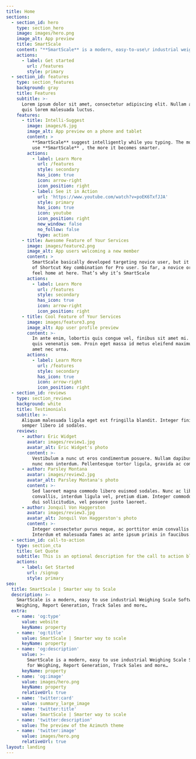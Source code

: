 ```yaml
---
title: Home
sections:
  - section_id: hero
    type: section_hero
    image: images/hero.png
    image_alt: App preview
    title: SmartScale
    content: "**SmartScale** is a modern, easy-to-use\r industrial weighing scale software for\r Weighing, Report Generation, track\r sales and more...\n"
    actions:
      - label: Get started
        url: /features
        style: primary
  - section_id: features
    type: section_features
    background: gray
    title: Features
    subtitle: >-
      Lorem ipsum dolor sit amet, consectetur adipiscing elit. Nullam a metus
      quis lorem malesuada luctus.
    features:
      - title: Intelli-Suggest
        image: images/6.jpg
        image_alt: App preview on a phone and tablet
        content: >
          **SmartScale** suggest intelligently while you typing. The more you
          use **SmartScale** , the more it becomes smarter.
        actions:
          - label: Learn More
            url: /features
            style: secondary
            has_icon: true
            icon: arrow-right
            icon_position: right
          - label: See it in Action
            url: 'https://www.youtube.com/watch?v=poEK6TxfJJA'
            style: primary
            has_icon: true
            icon: youtube
            icon_position: right
            new_window: false
            no_follow: false
            type: action
      - title: Awesome Feature of Your Services
        image: images/feature2.png
        image_alt: App users welcoming a new member
        content: >
          SmartScale basically developed targeting novice user, but it has lot
          of Shortcut Key combination for Pro user. So far, a novice or Pro user
          feel home at here. That’s why it’s SmartScale
        actions:
          - label: Learn More
            url: /features
            style: secondary
            has_icon: true
            icon: arrow-right
            icon_position: right
      - title: Cool Feature of Your Services
        image: images/feature3.png
        image_alt: App user profile preview
        content: >-
          In ante enim, lobortis quis congue vel, finibus sit amet mi. Aenean
          quis venenatis sem. Proin eget massa id metus eleifend maximus sit
          amet nec urna.
        actions:
          - label: Learn More
            url: /features
            style: secondary
            has_icon: true
            icon: arrow-right
            icon_position: right
  - section_id: reviews
    type: section_reviews
    background: white
    title: Testimonials
    subtitle: >-
      Aliquam malesuada ligula eget est fringilla blandit. Integer finibus
      semper libero id sodales.
    reviews:
      - author: Eric Widget
        avatar: images/review1.jpg
        avatar_alt: Eric Widget's photo
        content: >-
          Vestibulum a nunc ut eros condimentum posuere. Nullam dapibus quis
          nunc non interdum. Pellentesque tortor ligula, gravida ac commodo eu.
      - author: Parsley Montana
        avatar: images/review2.jpg
        avatar_alt: Parsley Montana's photo
        content: >-
          Sed laoreet magna commodo libero euismod sodales. Nunc ac libero
          convallis, interdum ligula vel, pretium diam. Integer commodo sem at
          dui sollicitudin, vel posuere justo laoreet.
      - author: Jonquil Von Haggerston
        avatar: images/review3.jpg
        avatar_alt: Jonquil Von Haggerston's photo
        content: >-
          Integer consectetur purus neque, ac porttitor enim convallis vitae.
          Interdum et malesuada fames ac ante ipsum primis in faucibus.
  - section_id: call-to-action
    type: section_cta
    title: Get Quote
    subtitle: This is an optional description for the call to action block.
    actions:
      - label: Get Started
        url: /signup
        style: primary
seo:
  title: SmartScale | Smarter way to Scale
  description: >-
    SmartScale is a modern, easy to use industrial Weighing Scale Software for
    Weighing, Report Generation, Track Sales and more…
  extra:
    - name: 'og:type'
      value: website
      keyName: property
    - name: 'og:title'
      value: SmartScale | Smarter way to scale
      keyName: property
    - name: 'og:description'
      value: >-
        SmartScale is a modern, easy to use industrial Weighing Scale Software
        for Weighing, Report Generation, Track Sales and more…
      keyName: property
    - name: 'og:image'
      value: images/hero.png
      keyName: property
      relativeUrl: true
    - name: 'twitter:card'
      value: summary_large_image
    - name: 'twitter:title'
      value: SmartScale | Smarter way to scale
    - name: 'twitter:description'
      value: The preview of the Azimuth theme
    - name: 'twitter:image'
      value: images/hero.png
      relativeUrl: true
layout: landing
---
```

